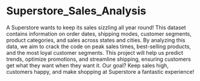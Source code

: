 # Superstore_Sales_Analysis


A Superstore wants to keep its sales sizzling all year round! 
This dataset contains information on order dates, shipping modes, customer segments, product categories, and sales across states and cities.
By analyzing this data, we aim to crack the code on peak sales times, best-selling products, and the most loyal customer segments. This project will help us predict trends, optimize promotions, and streamline shipping, ensuring customers get what they want when they want it. Our goal? Keep sales high, customers happy, and make shopping at Superstore a fantastic experience!

